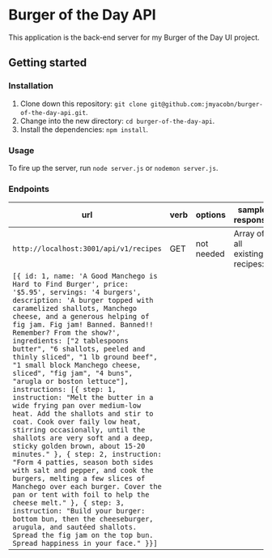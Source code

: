 # Burger of the Day API
This application is the back-end server for my Burger of the Day UI project.

## Getting started

### Installation
1. Clone down this repository: `git clone git@github.com:jmyacobn/burger-of-the-day-api.git`.
2. Change into the new directory: `cd burger-of-the-day-api`.
3. Install the dependencies: `npm install`.

### Usage
To fire up the server, run `node server.js` or `nodemon server.js`.

### Endpoints

| url | verb | options | sample response |
| --- | ---- | ------- | --------------- |
| `http://localhost:3001/api/v1/recipes` | GET | not needed | Array of all existing recipes: 
`[{ id: 1, name: 'A Good Manchego is Hard to Find Burger', price: '$5.95', servings: '4 burgers', description: 'A burger topped with caramelized shallots, Manchego cheese, and a generous helping of fig jam. Fig jam! Banned. Banned!! Remember? From the show?', ingredients: ["2 tablespoons butter", "6 shallots, peeled and thinly sliced", "1 lb ground beef", "1 small block Manchego cheese, sliced", "fig jam", "4 buns", "arugla or boston lettuce"], instructions: [{ step: 1, instruction: "Melt the butter in a wide frying pan over medium-low heat. Add the shallots and stir to coat. Cook over faily low heat, stirring occasionally, until the shallots are very soft and a deep, sticky golden brown, about 15-20 minutes." }, { step: 2, instruction: "Form 4 patties, season both sides with salt and pepper, and cook the burgers, melting a few slices of Manchego over each burger. Cover the pan or tent with foil to help the cheese melt." }, { step: 3, instruction: "Build your burger: bottom bun, then the cheeseburger, arugula, and sautéed shallots. Spread the fig jam on the top bun. Spread happiness in your face." }}]` |